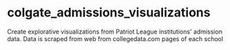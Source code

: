 # colgate_admissions_visualizations
Create explorative visualizations from Patriot League institutions' admission data. Data is scraped from web from collegedata.com pages of each school
